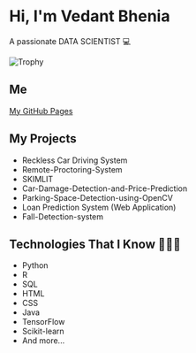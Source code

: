 # Hi, I'm Vedant Bhenia

A passionate DATA SCIENTIST 💻

![Trophy](https://example.com/path-to-your-image.png) <!-- Replace with your image URL if you have one -->

## Me
[My GitHub Pages](https://vedant-1807.github.io/Vedant.github.io/)

## My Projects
- Reckless Car Driving System
- Remote-Proctoring-System
- SKIMLIT
- Car-Damage-Detection-and-Price-Prediction
- Parking-Space-Detection-using-OpenCV
- Loan Prediction System (Web Application)
- Fall-Detection-system

## Technologies That I Know 👨🏻‍💻
- Python
- R
- SQL
- HTML
- CSS
- Java
- TensorFlow
- Scikit-learn
- And more...
